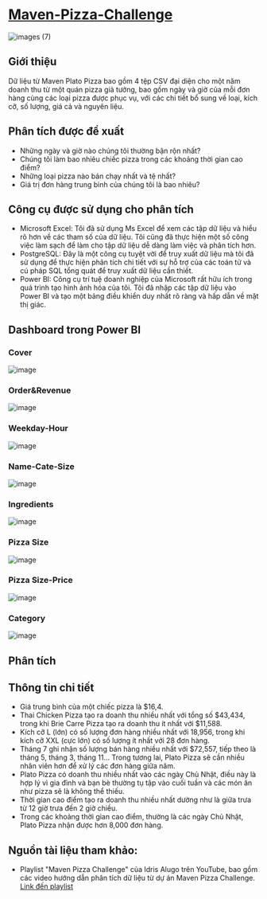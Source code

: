 # [Maven-Pizza-Challenge](https://mavenanalytics.io/challenges/maven-pizza-challenge/be511a47-85fd-4931-8293-c3bffb577199)

![images (7)](https://user-images.githubusercontent.com/108612390/193467417-26c85e60-7998-4b89-8015-120f30f6f86e.png)

## Giới thiệu
Dữ liệu từ Maven Plato Pizza bao gồm 4 tệp CSV đại diện cho một năm doanh thu từ một quán pizza giả tưởng, bao gồm ngày và giờ của mỗi đơn hàng cùng các loại pizza được phục vụ, với các chi tiết bổ sung về loại, kích cỡ, số lượng, giá cả và nguyên liệu.

## Phân tích được đề xuất
- Những ngày và giờ nào chúng tôi thường bận rộn nhất?
- Chúng tôi làm bao nhiêu chiếc pizza trong các khoảng thời gian cao điểm?
- Những loại pizza nào bán chạy nhất và tệ nhất?
- Giá trị đơn hàng trung bình của chúng tôi là bao nhiêu?

## Công cụ được sử dụng cho phân tích
- Microsoft Excel: Tôi đã sử dụng Ms Excel để xem các tập dữ liệu và hiểu rõ hơn về các tham số của dữ liệu. Tôi cũng đã thực hiện một số công việc làm sạch để làm cho tập dữ liệu dễ dàng làm việc và phân tích hơn.
- PostgreSQL: Đây là một công cụ tuyệt vời để truy xuất dữ liệu mà tôi đã sử dụng để thực hiện phân tích chi tiết với sự hỗ trợ của các toán tử và cú pháp SQL tổng quát để truy xuất dữ liệu cần thiết.
- Power BI: Công cụ trí tuệ doanh nghiệp của Microsoft rất hữu ích trong quá trình tạo hình ảnh hóa của tôi. Tôi đã nhập các tập dữ liệu vào Power BI và tạo một bảng điều khiển duy nhất rõ ràng và hấp dẫn về mặt thị giác.

## Dashboard trong Power BI
### Cover
![image](https://github.com/user-attachments/assets/9dbfbb69-39c5-4267-98df-cf6caa491baa)
### Order&Revenue
![image](https://github.com/user-attachments/assets/0afb4e5f-500c-43ca-b241-7ae223e70913)
### Weekday-Hour
![image](https://github.com/user-attachments/assets/78f83d25-c2d6-4dee-9ce0-2291a2623030)
### Name-Cate-Size
![image](https://github.com/user-attachments/assets/06a60402-3a00-4c3a-ac36-5bd4db0f5871)
### Ingredients
![image](https://github.com/user-attachments/assets/24f4df2e-1cfd-43ae-91ae-bc2d75e51937)
### Pizza Size
![image](https://github.com/user-attachments/assets/77855bc9-75ea-4c63-a893-ad796475864d)
### Pizza Size-Price
![image](https://github.com/user-attachments/assets/e5620291-478d-4204-be00-fe4ced88a9a4)
### Category
![image](https://github.com/user-attachments/assets/be79fe58-c4dc-4d97-8c88-4b97d7b369b7)

## Phân tích

## Thông tin chi tiết
- Giá trung bình của một chiếc pizza là $16,4.
- Thai Chicken Pizza tạo ra doanh thu nhiều nhất với tổng số $43,434, trong khi Brie Carre Pizza tạo ra doanh thu ít nhất với $11,588.
- Kích cỡ L (lớn) có số lượng đơn hàng nhiều nhất với 18,956, trong khi kích cỡ XXL (cực lớn) có số lượng ít nhất với 28 đơn hàng.
- Tháng 7 ghi nhận số lượng bán hàng nhiều nhất với $72,557, tiếp theo là tháng 5, tháng 3, tháng 11... Trong tương lai, Plato Pizza sẽ cần nhiều nhân viên hơn để xử lý các đơn hàng giữa năm.
- Plato Pizza có doanh thu nhiều nhất vào các ngày Chủ Nhật, điều này là hợp lý vì gia đình và bạn bè thường tụ tập vào cuối tuần và các món ăn như pizza sẽ là không thể thiếu.
- Thời gian cao điểm tạo ra doanh thu nhiều nhất dường như là giữa trưa từ 12 giờ trưa đến 2 giờ chiều.
- Trong các khoảng thời gian cao điểm, thường là các ngày Chủ Nhật, Plato Pizza nhận được hơn 8,000 đơn hàng.
## Nguồn tài liệu tham khảo: 
- Playlist "Maven Pizza Challenge" của Idris Alugo trên YouTube, bao gồm các video hướng dẫn phân tích dữ liệu từ dự án Maven Pizza Challenge. [Link đến playlist](https://youtube.com/playlist?list=PLkXVpowhumxPSGkz9HTZ2wPOKFalTwUro&si=Nhmu5juEOjQNBt8T)

